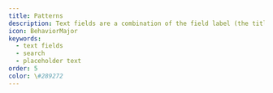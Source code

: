 ```yaml
---
title: Patterns
description: Text fields are a combination of the field label (the title) and the input area. Inputs can be typed text, URLs, date pickers, and more.
icon: BehaviorMajor
keywords:
  - text fields
  - search
  - placeholder text
order: 5
color: \#289272
---
```


